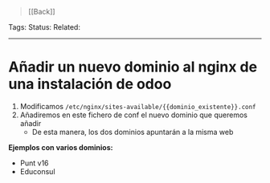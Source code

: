 > [[Back]]

Tags: 
Status: 
Related: 

___

# Añadir un nuevo dominio al nginx de una instalación de odoo

1. Modificamos `/etc/nginx/sites-available/{{dominio_existente}}.conf`
2. Añadiremos en este fichero de conf el nuevo dominio que queremos añadir
	- De esta manera, los dos dominios apuntarán a la misma web 

**Ejemplos con varios dominios:**
- Punt v16
- Educonsul